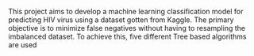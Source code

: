 This project aims to develop a machine learning classification model for predicting HIV virus using a dataset gotten from Kaggle. The primary objective is to minimize false negatives without having to resampling the imbalanced dataset. To achieve this, five different Tree based algorithms are used

